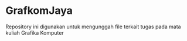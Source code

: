 # GrafkomJaya
Repository ini digunakan untuk mengunggah file terkait tugas pada mata kuliah Grafika Komputer
